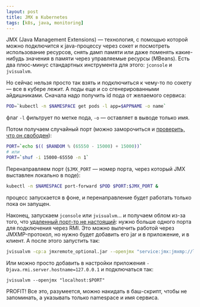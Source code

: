 ```yaml
---
layout: post
title: JMX в Kubernetes
tags: [k8s, java, monitoring]
---
```

JMX (Java Management Extensions) — технология, с помощью которой можно подключится к java-процессу через сокет и посмотреть использование ресурсов, снять дамп памяти или даже поменять какие-нибудь значения в памяти через управляемые ресурсы (MBeans). Есть два плюс-минус стандартных инструмента для этого: `jconsole` и `jvisualvm`.

Но сейчас нельзя просто так взять и подключиться к чему-то по сокету — все в кубере лежит. А поды еще и со сгенерированными айдишниками. Сначала надо получить id пода от желаемого сервиса:
```sh
POD=`kubectl -n $NAMESPACE get pods -l app=$APPNAME -o name`
```
флаг `-l` фильтрует по метке пода, `-o` — оставляет в выводе только имя.

Потом получаем случайный порт (можно заморочиться и [проверить, что он свободен](https://unix.stackexchange.com/questions/55913/whats-the-easiest-way-to-find-an-unused-local-port)):
```sh
PORT=`echo $(( $RANDOM % (65550 - 15000) + 15000))`
# или
PORT=`shuf -i 15000-65550 -n 1`
```
Перенаправляем порт (`$JMX_PORT` — номер порта, через который JMX выставлен локально в поде):
```sh
kubectl -n $NAMESPACE port-forward $POD $PORT:$JMX_PORT &
```
процесс запускается в фоне, и перенаправление будет работать только пока он запущен.

Наконец, запускаем `jconsole` или `jvisualvm`... и получаем облом из-за того, что [удаленный порт-то не настоящий](https://meteatamel.wordpress.com/2012/02/13/jmx-rmi-vs-jmxmp/): нужно больше одного порта для подключения через RMI. Это можно вылечить работой через JMXMP-протокол, но нужно будет добавить его jar и в приложение, и в клиент. А после этого запустить так:
```sh
jvisualvm -cp:a jmxremote_optional.jar --openjmx "service:jmx:jmxmp://localhost:$PORT"
```
Или можно просто добавить в настройки приложения `-Djava.rmi.server.hostname=127.0.0.1` и подключаться так:
```
jvisualvm --openjmx "localhost:$PORT"
```
PROFIT! Все это, разумеется, можно накидать в баш-скрипт, чтобы не запоминать, а указывать только namespace и имя сервиса.

